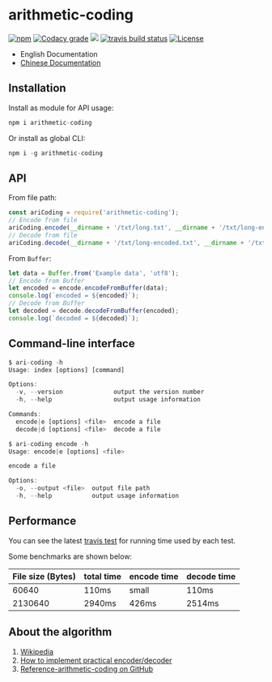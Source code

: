 # arithmetic-coding

<a href="https://www.npmjs.com/package/arithmetic-coding"><img src="https://img.shields.io/npm/v/arithmetic-coding.svg?style=flat-square" alt="npm"></a>
<a href="https://www.codacy.com/app/upupming/arithmetic-coding?utm_source=github.com&amp;utm_medium=referral&amp;utm_content=upupming/arithmetic-coding&amp;utm_campaign=Badge_Grade"><img alt="Codacy grade" src="https://img.shields.io/codacy/grade/c26ae1fe65e8470da349e8f9bd3cd71f.svg?style=flat-square"></a>
<a href="https://www.codacy.com/app/upupming/arithmetic-coding?utm_source=github.com&amp;utm_medium=referral&amp;utm_content=upupming/arithmetic-coding&amp;utm_campaign=Badge_Coverage"><img src="https://img.shields.io/codacy/coverage/c26ae1fe65e8470da349e8f9bd3cd71f.svg?style=flat-square"/></a>
<a href="https://travis-ci.com/upupming/arithmetic-coding/builds"><img src="https://img.shields.io/travis/com/upupming/arithmetic-coding.svg?style=popout-square" alt="travis build status"></a>
<a href="https://github.com/upupming/arithmetic-coding/blob/master/LICENSE"><img src="https://img.shields.io/github/license/mashape/apistatus.svg?style=popout-square" alt="License"></a>

- English Documentation
- [Chinese Documentation](./README-zh.md)

## Installation

Install as module for API usage:

```js
npm i arithmetic-coding
```

Or install as global CLI:

```js
npm i -g arithmetic-coding
```

## API

From file path:

```js
const ariCoding = require('arithmetic-coding');
// Encode from file
ariCoding.encode(__dirname + '/txt/long.txt', __dirname + '/txt/long-encoded.txt');
// Decode from file
ariCoding.decode(__dirname + '/txt/long-encoded.txt', __dirname + '/txt/long-decoded.txt');
```

From `Buffer`:

```js
let data = Buffer.from('Example data', 'utf8');
// Encode from Buffer
let encoded = encode.encodeFromBuffer(data);
console.log(`encoded = ${encoded}`);
// Decode from Buffer
let decoded = decode.decodeFromBuffer(encoded);
console.log(`decoded = ${decoded}`);
```

## Command-line interface

```js
$ ari-coding -h
Usage: index [options] [command]

Options:
  -v, --version              output the version number
  -h, --help                 output usage information

Commands:
  encode|e [options] <file>  encode a file
  decode|d [options] <file>  decode a file

$ ari-coding encode -h
Usage: encode|e [options] <file>

encode a file

Options:
  -o, --output <file>  output file path
  -h, --help           output usage information
```

## Performance

You can see the latest [travis test](https://travis-ci.com/upupming/arithmetic-coding) for running time used by each test.

Some benchmarks are shown below:

| File size (Bytes) | total time | encode time | decode time |
| ----------------- | ---------- | ----------- | ----------- |
| 60640             | 110ms      | small       | 110ms       |
| 2130640           | 2940ms     | 426ms       | 2514ms      |

## About the algorithm

1. [Wikipedia](https://en.wikipedia.org/wiki/Arithmetic_coding)
2. [How to implement practical encoder/decoder](http://www.drdobbs.com/cpp/data-compression-with-arithmetic-encodin/240169251)
3. [Reference-arithmetic-coding on GitHub](https://github.com/nayuki/Reference-arithmetic-coding)